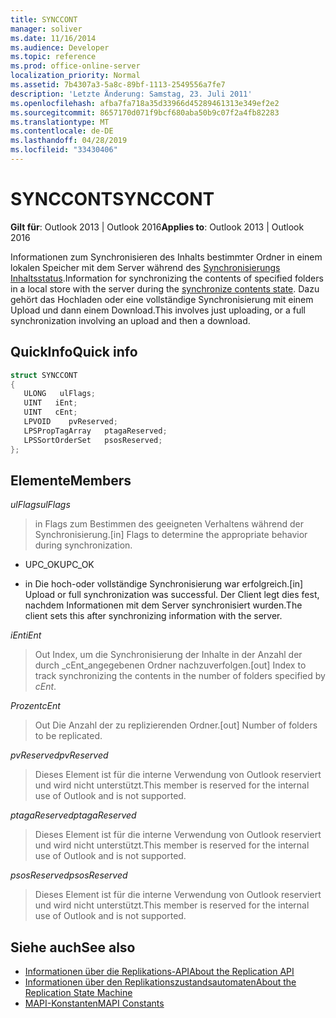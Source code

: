```yaml
---
title: SYNCCONT
manager: soliver
ms.date: 11/16/2014
ms.audience: Developer
ms.topic: reference
ms.prod: office-online-server
localization_priority: Normal
ms.assetid: 7b4307a3-5a8c-89bf-1113-2549556a7fe7
description: 'Letzte Änderung: Samstag, 23. Juli 2011'
ms.openlocfilehash: afba7fa718a35d33966d45289461313e349ef2e2
ms.sourcegitcommit: 8657170d071f9bcf680aba50b9c07f2a4fb82283
ms.translationtype: MT
ms.contentlocale: de-DE
ms.lasthandoff: 04/28/2019
ms.locfileid: "33430406"
---
```

# <a name="synccont"></a><span data-ttu-id="7cf88-103">SYNCCONT</span><span class="sxs-lookup"><span data-stu-id="7cf88-103">SYNCCONT</span></span>

<span data-ttu-id="7cf88-104">**Gilt für**: Outlook 2013 | Outlook 2016</span><span class="sxs-lookup"><span data-stu-id="7cf88-104">**Applies to**: Outlook 2013 | Outlook 2016</span></span> 
  
<span data-ttu-id="7cf88-105">Informationen zum Synchronisieren des Inhalts bestimmter Ordner in einem lokalen Speicher mit dem Server während des [Synchronisierungs Inhaltsstatus](synchronize-contents-state.md).</span><span class="sxs-lookup"><span data-stu-id="7cf88-105">Information for synchronizing the contents of specified folders in a local store with the server during the [synchronize contents state](synchronize-contents-state.md).</span></span> <span data-ttu-id="7cf88-106">Dazu gehört das Hochladen oder eine vollständige Synchronisierung mit einem Upload und dann einem Download.</span><span class="sxs-lookup"><span data-stu-id="7cf88-106">This involves just uploading, or a full synchronization involving an upload and then a download.</span></span>
  
## <a name="quick-info"></a><span data-ttu-id="7cf88-107">QuickInfo</span><span class="sxs-lookup"><span data-stu-id="7cf88-107">Quick info</span></span>

```cpp
struct SYNCCONT 
{ 
   ULONG   ulFlags; 
   UINT   iEnt; 
   UINT   cEnt; 
   LPVOID    pvReserved; 
   LPSPropTagArray   ptagaReserved; 
   LPSSortOrderSet   psosReserved; 
};
```

## <a name="members"></a><span data-ttu-id="7cf88-108">Elemente</span><span class="sxs-lookup"><span data-stu-id="7cf88-108">Members</span></span>

<span data-ttu-id="7cf88-109">_ulFlags_</span><span class="sxs-lookup"><span data-stu-id="7cf88-109">_ulFlags_</span></span>
  
> <span data-ttu-id="7cf88-110">in Flags zum Bestimmen des geeigneten Verhaltens während der Synchronisierung.</span><span class="sxs-lookup"><span data-stu-id="7cf88-110">[in] Flags to determine the appropriate behavior during synchronization.</span></span>
    
  - <span data-ttu-id="7cf88-111">UPC_OK</span><span class="sxs-lookup"><span data-stu-id="7cf88-111">UPC_OK</span></span>
    
  - <span data-ttu-id="7cf88-112">in Die hoch-oder vollständige Synchronisierung war erfolgreich.</span><span class="sxs-lookup"><span data-stu-id="7cf88-112">[in] Upload or full synchronization was successful.</span></span> <span data-ttu-id="7cf88-113">Der Client legt dies fest, nachdem Informationen mit dem Server synchronisiert wurden.</span><span class="sxs-lookup"><span data-stu-id="7cf88-113">The client sets this after synchronizing information with the server.</span></span>
    
<span data-ttu-id="7cf88-114">_iEnt_</span><span class="sxs-lookup"><span data-stu-id="7cf88-114">_iEnt_</span></span>
  
> <span data-ttu-id="7cf88-115">Out Index, um die Synchronisierung der Inhalte in der Anzahl der durch _cEnt_angegebenen Ordner nachzuverfolgen.</span><span class="sxs-lookup"><span data-stu-id="7cf88-115">[out] Index to track synchronizing the contents in the number of folders specified by  _cEnt_.</span></span>
    
<span data-ttu-id="7cf88-116">_Prozent_</span><span class="sxs-lookup"><span data-stu-id="7cf88-116">_cEnt_</span></span>
  
> <span data-ttu-id="7cf88-117">Out Die Anzahl der zu replizierenden Ordner.</span><span class="sxs-lookup"><span data-stu-id="7cf88-117">[out] Number of folders to be replicated.</span></span>
    
<span data-ttu-id="7cf88-118">_pvReserved_</span><span class="sxs-lookup"><span data-stu-id="7cf88-118">_pvReserved_</span></span>
  
> <span data-ttu-id="7cf88-119">Dieses Element ist für die interne Verwendung von Outlook reserviert und wird nicht unterstützt.</span><span class="sxs-lookup"><span data-stu-id="7cf88-119">This member is reserved for the internal use of Outlook and is not supported.</span></span> 
    
<span data-ttu-id="7cf88-120">_ptagaReserved_</span><span class="sxs-lookup"><span data-stu-id="7cf88-120">_ptagaReserved_</span></span>
  
> <span data-ttu-id="7cf88-121">Dieses Element ist für die interne Verwendung von Outlook reserviert und wird nicht unterstützt.</span><span class="sxs-lookup"><span data-stu-id="7cf88-121">This member is reserved for the internal use of Outlook and is not supported.</span></span> 
    
<span data-ttu-id="7cf88-122">_psosReserved_</span><span class="sxs-lookup"><span data-stu-id="7cf88-122">_psosReserved_</span></span>
  
> <span data-ttu-id="7cf88-123">Dieses Element ist für die interne Verwendung von Outlook reserviert und wird nicht unterstützt.</span><span class="sxs-lookup"><span data-stu-id="7cf88-123">This member is reserved for the internal use of Outlook and is not supported.</span></span> 
    
## <a name="see-also"></a><span data-ttu-id="7cf88-124">Siehe auch</span><span class="sxs-lookup"><span data-stu-id="7cf88-124">See also</span></span>

- [<span data-ttu-id="7cf88-125">Informationen über die Replikations-API</span><span class="sxs-lookup"><span data-stu-id="7cf88-125">About the Replication API</span></span>](about-the-replication-api.md)
- [<span data-ttu-id="7cf88-126">Informationen über den Replikationszustandsautomaten</span><span class="sxs-lookup"><span data-stu-id="7cf88-126">About the Replication State Machine</span></span>](about-the-replication-state-machine.md)
- [<span data-ttu-id="7cf88-127">MAPI-Konstanten</span><span class="sxs-lookup"><span data-stu-id="7cf88-127">MAPI Constants</span></span>](mapi-constants.md)

